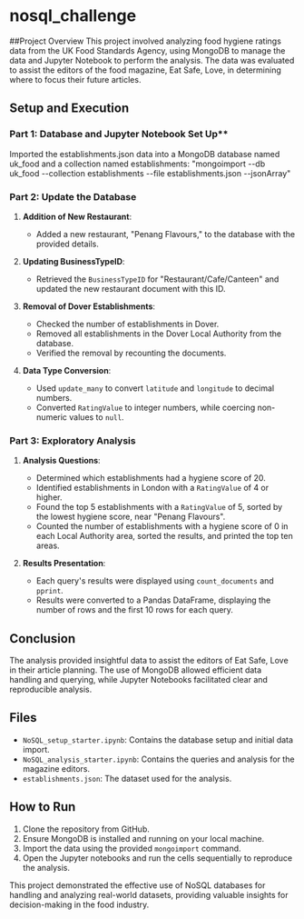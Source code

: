 # nosql_challenge
##Project Overview
This project involved analyzing food hygiene ratings data from the UK Food Standards Agency, using MongoDB to manage the data and Jupyter Notebook to perform the analysis. The data was evaluated to assist the editors of the food magazine, Eat Safe, Love, in determining where to focus their future articles.

## Setup and Execution
### Part 1: Database and Jupyter Notebook Set Up**
Imported the establishments.json data into a MongoDB database named uk_food and a collection named establishments: 
"mongoimport --db uk_food --collection establishments --file establishments.json --jsonArray"

### Part 2: Update the Database

1.  **Addition of New Restaurant**:
      -   Added a new restaurant, "Penang Flavours," to the database with the provided details.
        
2.  **Updating BusinessTypeID**:
    -   Retrieved the `BusinessTypeID` for "Restaurant/Cafe/Canteen" and updated the new restaurant document with this ID.
      
3.  **Removal of Dover Establishments**:
    -   Checked the number of establishments in Dover.
    -   Removed all establishments in the Dover Local Authority from the database.
    -   Verified the removal by recounting the documents.
      
4.  **Data Type Conversion**:
    -   Used `update_many` to convert `latitude` and `longitude` to decimal numbers.
    -   Converted `RatingValue` to integer numbers, while coercing non-numeric values to `null`.

### Part 3: Exploratory Analysis

1.  **Analysis Questions**:
    -   Determined which establishments had a hygiene score of 20.
    -   Identified establishments in London with a `RatingValue` of 4 or higher.
    -   Found the top 5 establishments with a `RatingValue` of 5, sorted by the lowest hygiene score, near "Penang Flavours".
    -   Counted the number of establishments with a hygiene score of 0 in each Local Authority area, sorted the results, and printed the top ten areas.
      
2.  **Results Presentation**:
    -   Each query's results were displayed using `count_documents` and `pprint`.
    -   Results were converted to a Pandas DataFrame, displaying the number of rows and the first 10 rows for each query.

## Conclusion
The analysis provided insightful data to assist the editors of Eat Safe, Love in their article planning. The use of MongoDB allowed efficient data handling and querying, while Jupyter Notebooks facilitated clear and reproducible analysis.

## Files

-   `NoSQL_setup_starter.ipynb`: Contains the database setup and initial data import.
-   `NoSQL_analysis_starter.ipynb`: Contains the queries and analysis for the magazine editors.
-   `establishments.json`: The dataset used for the analysis.

## How to Run
1.  Clone the repository from GitHub.
2.  Ensure MongoDB is installed and running on your local machine.
3.  Import the data using the provided `mongoimport` command.
4.  Open the Jupyter notebooks and run the cells sequentially to reproduce the analysis.

This project demonstrated the effective use of NoSQL databases for handling and analyzing real-world datasets, providing valuable insights for decision-making in the food industry.
